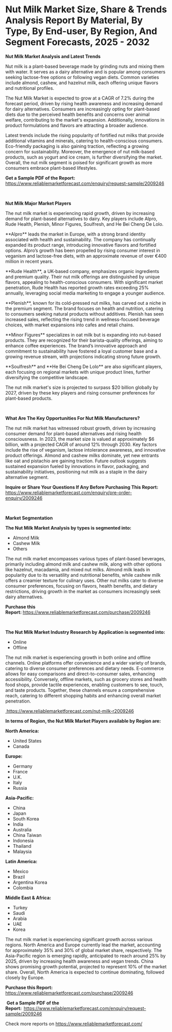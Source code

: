 <p><h1>Nut Milk Market Size, Share & Trends Analysis Report By Material, By Type, By End-user, By Region, And Segment Forecasts, 2025 - 2032</h1></p><p><strong>Nut Milk Market Analysis and Latest Trends</strong></p>
<p><p>Nut milk is a plant-based beverage made by grinding nuts and mixing them with water. It serves as a dairy alternative and is popular among consumers seeking lactose-free options or following vegan diets. Common varieties include almond, cashew, and hazelnut milk, each offering unique flavors and nutritional profiles.</p><p>The Nut Milk Market is expected to grow at a CAGR of 7.2% during the forecast period, driven by rising health awareness and increasing demand for dairy alternatives. Consumers are increasingly opting for plant-based diets due to the perceived health benefits and concerns over animal welfare, contributing to the market's expansion. Additionally, innovations in product formulations and flavors are attracting a broader audience.</p><p>Latest trends include the rising popularity of fortified nut milks that provide additional vitamins and minerals, catering to health-conscious consumers. Eco-friendly packaging is also gaining traction, reflecting a growing concern for sustainability. Moreover, the emergence of nut milk-based products, such as yogurt and ice cream, is further diversifying the market. Overall, the nut milk segment is poised for significant growth as more consumers embrace plant-based lifestyles.</p></p>
<p><strong>Get a Sample PDF of the Report:&nbsp;</strong> <a href="https://www.reliablemarketforecast.com/enquiry/request-sample/2009246?utm_campaign=3503&utm_medium=2&utm_source=Github&utm_content=ia&utm_term=07042025&utm_id=nut-milk">https://www.reliablemarketforecast.com/enquiry/request-sample/2009246</a></p>
<p>&nbsp;</p>
<p><strong>Nut Milk Major Market Players</strong></p>
<p><p>The nut milk market is experiencing rapid growth, driven by increasing demand for plant-based alternatives to dairy. Key players include Alpro, Rude Health, Plenish, Minor Figures, Soulfresh, and He Bei Cheng De Lolo. </p><p>**Alpro** leads the market in Europe, with a strong brand identity associated with health and sustainability. The company has continually expanded its product range, introducing innovative flavors and fortified options. Alpro’s growth has been propelled by rising consumer interest in veganism and lactose-free diets, with an approximate revenue of over €400 million in recent years.</p><p>**Rude Health**, a UK-based company, emphasizes organic ingredients and premium quality. Their nut milk offerings are distinguished by unique flavors, appealing to health-conscious consumers. With significant market penetration, Rude Health has reported growth rates exceeding 25% annually, leveraging social media marketing to engage a younger audience.</p><p>**Plenish**, known for its cold-pressed nut milks, has carved out a niche in the premium segment. The brand focuses on health and nutrition, catering to consumers seeking natural products without additives. Plenish has seen increased sales, reflecting the rising trend in wellness-focused beverage choices, with market expansions into cafes and retail chains.</p><p>**Minor Figures** specializes in oat milk but is expanding into nut-based products. They are recognized for their barista-quality offerings, aiming to enhance coffee experiences. The brand’s innovative approach and commitment to sustainability have fostered a loyal customer base and a growing revenue stream, with projections indicating strong future growth.</p><p>**Soulfresh** and **He Bei Cheng De Lolo** are also significant players, each focusing on regional markets with unique product lines, further diversifying the competitive landscape.</p><p>The nut milk market's size is projected to surpass $20 billion globally by 2027, driven by these key players and rising consumer preferences for plant-based products.</p></p>
<p>&nbsp;</p>
<p><strong>What Are The Key Opportunities For Nut Milk Manufacturers?</strong></p>
<p><p>The nut milk market has witnessed robust growth, driven by increasing consumer demand for plant-based alternatives and rising health consciousness. In 2023, the market size is valued at approximately $6 billion, with a projected CAGR of around 12% through 2030. Key factors include the rise of veganism, lactose intolerance awareness, and innovative product offerings. Almond and cashew milks dominate, yet new entrants like oat and pistachio are gaining traction. Future outlook suggests sustained expansion fueled by innovations in flavor, packaging, and sustainability initiatives, positioning nut milk as a staple in the dairy alternative segment.</p></p>
<p><strong>Inquire or Share Your Questions If Any Before Purchasing This Report:</strong> <a href="https://www.reliablemarketforecast.com/enquiry/pre-order-enquiry/2009246?utm_campaign=3503&utm_medium=2&utm_source=Github&utm_content=ia&utm_term=07042025&utm_id=nut-milk">https://www.reliablemarketforecast.com/enquiry/pre-order-enquiry/2009246</a></p>
<p>&nbsp;</p>
<p><strong>Market Segmentation</strong></p>
<p><strong>The Nut Milk Market Analysis by types is segmented into:</strong></p>
<p><ul><li>Almond Milk</li><li>Cashew Milk</li><li>Others</li></ul></p>
<p><p>The nut milk market encompasses various types of plant-based beverages, primarily including almond milk and cashew milk, along with other options like hazelnut, macadamia, and mixed nut milks. Almond milk leads in popularity due to its versatility and nutritional benefits, while cashew milk offers a creamier texture for culinary uses. Other nut milks cater to diverse consumer preferences, focusing on flavors, health benefits, and dietary restrictions, driving growth in the market as consumers increasingly seek dairy alternatives.</p></p>
<p><strong>Purchase this Report:&nbsp;</strong><a href="https://www.reliablemarketforecast.com/purchase/2009246?utm_campaign=3503&utm_medium=2&utm_source=Github&utm_content=ia&utm_term=07042025&utm_id=nut-milk">https://www.reliablemarketforecast.com/purchase/2009246</a></p>
<p>&nbsp;</p>
<p><strong>The Nut Milk Market Industry Research by Application is segmented into:</strong></p>
<p><ul><li>Online</li><li>Offline</li></ul></p>
<p><p>The nut milk market is experiencing growth in both online and offline channels. Online platforms offer convenience and a wider variety of brands, catering to diverse consumer preferences and dietary needs. E-commerce allows for easy comparisons and direct-to-consumer sales, enhancing accessibility. Conversely, offline markets, such as grocery stores and health food shops, provide tactile experiences, enabling customers to see, touch, and taste products. Together, these channels ensure a comprehensive reach, catering to different shopping habits and enhancing overall market penetration.</p></p>
<p><a href="https://www.reliablemarketforecast.com/nut-milk-r2009246?utm_campaign=3503&utm_medium=2&utm_source=Github&utm_content=ia&utm_term=07042025&utm_id=nut-milk">&nbsp;https://www.reliablemarketforecast.com/nut-milk-r2009246</a></p>
<p><strong>In terms of Region, the Nut Milk Market Players available by Region are:</strong></p>
<p>
    <p> <strong> North America: </strong>
        <ul>
            <li>United States</li>
            <li>Canada</li>
        </ul>
        </p> 
    <p> <strong> Europe: </strong>
        <ul>
            <li>Germany</li>
            <li>France</li>
            <li>U.K.</li>
            <li>Italy</li>
            <li>Russia</li>
        </ul>
        </p> 
    <p> <strong> Asia-Pacific: </strong>
        <ul>
            <li>China</li>
            <li>Japan</li>
            <li>South Korea</li>
            <li>India</li>
            <li>Australia</li>
            <li>China Taiwan</li>
            <li>Indonesia</li>
            <li>Thailand</li>
            <li>Malaysia</li>
        </ul>
        </p> 
    <p> <strong> Latin America: </strong>
        <ul>
            <li>Mexico</li>
            <li>Brazil</li>
            <li>Argentina Korea</li>
            <li>Colombia</li>
        </ul>
        </p> 
    <p> <strong> Middle East & Africa: </strong>
        <ul>
            <li>Turkey</li>
            <li>Saudi</li>
            <li>Arabia</li>
            <li>UAE</li>
            <li>Korea</li>
        </ul>
    </p>
    </p>
<p><p>The nut milk market is experiencing significant growth across various regions. North America and Europe currently lead the market, accounting for approximately 35% and 30% of global market share, respectively. The Asia-Pacific region is emerging rapidly, anticipated to reach around 25% by 2025, driven by increasing health awareness and vegan trends. China shows promising growth potential, projected to represent 10% of the market share. Overall, North America is expected to continue dominating, followed closely by Europe.</p></p>
<p><strong>Purchase this Report: </strong><a href="https://www.reliablemarketforecast.com/purchase/2009246?utm_campaign=3503&utm_medium=2&utm_source=Github&utm_content=ia&utm_term=07042025&utm_id=nut-milk">https://www.reliablemarketforecast.com/purchase/2009246</a></p>
<p>&nbsp;<strong>Get a Sample PDF of the Report:&nbsp;&nbsp;</strong><a href="https://www.reliablemarketforecast.com/enquiry/request-sample/2009246?utm_campaign=3503&utm_medium=2&utm_source=Github&utm_content=ia&utm_term=07042025&utm_id=nut-milk">https://www.reliablemarketforecast.com/enquiry/request-sample/2009246</a></p>
<p><strong></strong></p>
<p>Check more reports on <a href="https://www.reliablemarketforecast.com/?utm_campaign=3503&utm_medium=2&utm_source=Github&utm_content=ia&utm_term=07042025&utm_id=nut-milk">https://www.reliablemarketforecast.com/</a></p>